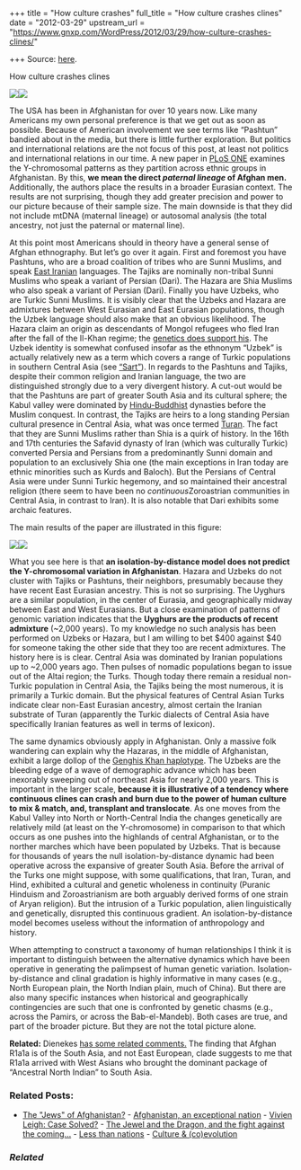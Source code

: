 +++
title = "How culture crashes"
full_title = "How culture crashes clines"
date = "2012-03-29"
upstream_url = "https://www.gnxp.com/WordPress/2012/03/29/how-culture-crashes-clines/"

+++
Source: [here](https://www.gnxp.com/WordPress/2012/03/29/how-culture-crashes-clines/).

How culture crashes clines

[![](https://i0.wp.com/blogs.discovermagazine.com/gnxp/files/2012/03/655px-US_Army_ethnolinguistic_map_of_Afghanistan_-_circa_2001-09.jpg?resize=591%2C595)![](https://i0.wp.com/blogs.discovermagazine.com/gnxp/files/2012/03/655px-US_Army_ethnolinguistic_map_of_Afghanistan_-_circa_2001-09.jpg?resize=591%2C595)](https://i0.wp.com/blogs.discovermagazine.com/gnxp/files/2012/03/655px-US_Army_ethnolinguistic_map_of_Afghanistan_-_circa_2001-09.jpg)

The USA has been in Afghanistan for over 10 years now. Like many Americans my own personal preference is that we get out as soon as possible. Because of American involvement we see terms like “Pashtun” bandied about in the media, but there is little further exploration. But politics and international relations are the not focus of this post, at least not politics and international relations in our time. A new paper in [PLoS ONE](http://www.plosone.org/article/info:doi/10.1371/journal.pone.0034288) examines the Y-chromosomal patterns as they partition across ethnic groups in Afghanistan. By this, **we mean the direct *paternal lineage* of Afghan men.** Additionally, the authors place the results in a broader Eurasian context. The results are not surprising, though they add greater precision and power to our picture because of their sample size. The main downside is that they did not include mtDNA (maternal lineage) or autosomal analysis (the total ancestry, not just the paternal or maternal line).



At this point most Americans should in theory have a general sense of Afghan ethnography. But let’s go over it again. First and foremost you have Pashtuns, who are a broad coalition of tribes who are Sunni Muslims, and speak [East Iranian](https://en.wikipedia.org/wiki/Iranian_languages) languages. The Tajiks are nominally non-tribal Sunni Muslims who speak a variant of Persian (Dari). The Hazara are Shia Muslims who also speak a variant of Persian (Dari). Finally you have Uzbeks, who are Turkic Sunni Muslims. It is visibly clear that the Uzbeks and Hazara are admixtures between West Eurasian and East Eurasian populations, though the Uzbek language should also make that an obvious likelihood. The Hazara claim an origin as descendants of Mongol refugees who fled Iran after the fall of the Il-Khan regime; the [genetics does support his](https://en.wikipedia.org/wiki/Hazara_people#Genetics). The Uzbek identity is somewhat confused insofar as the ethnonym “Uzbek” is actually relatively new as a term which covers a range of Turkic populations in southern Central Asia (see [“Sart”](https://en.wikipedia.org/wiki/Sart)). In regards to the Pashtuns and Tajiks, despite their common religion and Iranian language, the two are distinguished strongly due to a very divergent history. A cut-out would be that the Pashtuns are part of greater South Asia and its cultural sphere; the Kabul valley were dominated by [Hindu-Buddhist](https://en.wikipedia.org/wiki/Kabul_Shahi) dynasties before the Muslim conquest. In contrast, the Tajiks are heirs to a long standing Persian cultural presence in Central Asia, what was once termed [Turan](https://en.wikipedia.org/wiki/Turan). The fact that they are Sunni Muslims rather than Shia is a quirk of history. In the 16th and 17th centuries the Safavid dynasty of Iran (which was culturally Turkic)
converted Persia and Persians from a predominantly Sunni domain and population to an exclusively Shia one (the main exceptions in Iran today are ethnic minorities such as Kurds and Baloch). But the Persians of Central Asia were under Sunni Turkic hegemony, and so maintained their ancestral religion (there seem to have been no *continuous*Zoroastrian communities in Central Asia, in contrast to Iran). It is also notable that Dari exhibits some archaic features.

The main results of the paper are illustrated in this figure:

[![](https://i0.wp.com/blogs.discovermagazine.com/gnxp/files/2012/03/journal.pone_.0034288.g002.png?resize=573%2C600)![](https://i0.wp.com/blogs.discovermagazine.com/gnxp/files/2012/03/journal.pone_.0034288.g002.png?resize=573%2C600)](https://i0.wp.com/blogs.discovermagazine.com/gnxp/files/2012/03/journal.pone_.0034288.g002.png)



What you see here is that **an isolation-by-distance model does not predict the Y-chromosomal variation in Afghanistan**. Hazara and Uzbeks do not cluster with Tajiks or Pashtuns, their neighbors, presumably because they have recent East Eurasian ancestry. This is not so surprising. The Uyghurs are a similar population, in the center of Eurasia, and geographically midway between East and West Eurasians. But a close examination of patterns of genomic variation indicates that the **Uyghurs are the products of recent admixture** (\~2,000 years). To my knowledge no such analysis has been performed on Uzbeks or Hazara, but I am willing to bet \$400 against \$40 for someone taking the other side that they too are recent admixtures. The history here is is clear. Central Asia was dominated by Iranian populations up to \~2,000 years ago. Then pulses of nomadic populations began to issue out of the Altai region; the Turks. Though today there remain a residual non-Turkic population in Central Asia, the Tajiks being the most numerous, it is primarily a Turkic domain. But the physical features of Central Asian Turks indicate clear non-East Eurasian ancestry, almost certain the Iranian substrate of Turan (apparently the Turkic dialects of Central Asia have specifically Iranian features as well in terms of lexicon).

The same dynamics obviously apply in Afghanistan. Only a massive folk wandering can explain why the Hazaras, in the middle of Afghanistan, exhibit a large dollop of the [Genghis Khan haplotype](http://blogs.discovermagazine.com/gnxp/2011/12/descendant-of-genghis-khan-sequenced/). The Uzbeks are the bleeding edge of a wave of demographic advance which has been inexorably sweeping out of northeast Asia for nearly 2,000 years. This is important in the larger scale, **because it is illustrative of a tendency where continuous clines can crash and burn due to the power of human culture to mix & match, and, transplant and translocate**. As one moves from the Kabul Valley into North or North-Central India the changes genetically are relatively mild (at least on the Y-chromosome) in comparison to that which occurs as one pushes into the highlands of central Afghanistan, or to the norther marches which have been populated by Uzbeks. That is because for thousands of years the null isolation-by-distance dynamic had been operative across the expansive of greater South Asia. Before the arrival of the Turks one might suppose, with some qualifications, that Iran, Turan, and Hind, exhibited a cultural and genetic wholeness in continuity (Puranic Hinduism and Zoroastrianism are both arguably derived forms of one strain of Aryan religion). But the intrusion of a Turkic population, alien linguistically and genetically, disrupted this continuous gradient. An isolation-by-distance model becomes useless without the information of anthropology and history.

When attempting to construct a taxonomy of human relationships I think it is important to distinguish between the alternative dynamics which have been operative in generating the palimpsest of human genetic variation. Isolation-by-distance and clinal gradation is highly informative in many cases (e.g., North European plain, the North Indian plain, much of China). But there are also many specific instances when historical and geographically contingencies are such that one is confronted by genetic chasms (e.g., across the Pamirs, or across the Bab-el-Mandeb). Both cases are true, and part of the broader picture. But they are not the total picture alone.

**Related:** Dienekes [has some related comments.](https://dienekes.blogspot.com/2012/03/rare-look-at-y-chromosomes-of.html) The finding that Afghan R1a1a is of the South Asia, and not East European, clade suggests to me that R1a1a arrived with West Asians who brought the dominant package of “Ancestral North Indian” to South Asia.

### Related Posts:

- [The "Jews" of
  Afghanistan?](https://www.gnxp.com/WordPress/2010/01/03/the-jews-of-afghanistan/) - [Afghanistan, an exceptional
  nation](https://www.gnxp.com/WordPress/2010/08/14/afghanistan-an-exceptional-nation/) - [Vivien Leigh: Case
  Solved?](https://www.gnxp.com/WordPress/2006/09/09/vivien-leigh-case-solved/) - [The Jewel and the Dragon, and the fight against the
  coming…](https://www.gnxp.com/WordPress/2021/05/20/the-jewel-and-the-dragon-and-the-fight-against-the-coming-darkness/) - [Less than
  nations](https://www.gnxp.com/WordPress/2009/10/14/less-than-nations/) - [Culture &
  (co)evolution](https://www.gnxp.com/WordPress/2007/04/10/culture-co-evolution/)

### *Related*

[](https://www.addtoany.com/add_to/facebook?linkurl=https%3A%2F%2Fwww.gnxp.com%2FWordPress%2F2012%2F03%2F29%2Fhow-culture-crashes-clines%2F&linkname=How%20culture%20crashes%20clines "Facebook")[](https://www.addtoany.com/add_to/twitter?linkurl=https%3A%2F%2Fwww.gnxp.com%2FWordPress%2F2012%2F03%2F29%2Fhow-culture-crashes-clines%2F&linkname=How%20culture%20crashes%20clines "Twitter")[](https://www.addtoany.com/add_to/email?linkurl=https%3A%2F%2Fwww.gnxp.com%2FWordPress%2F2012%2F03%2F29%2Fhow-culture-crashes-clines%2F&linkname=How%20culture%20crashes%20clines "Email")[](https://www.addtoany.com/share)
